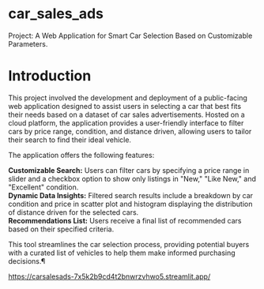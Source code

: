 # car_sales_ads
Project: A Web Application for Smart Car Selection Based on Customizable Parameters.
# Introduction
This project involved the development and deployment of a public-facing web application designed to assist users in selecting a car that best fits their needs based on a dataset of car sales advertisements. Hosted on a cloud platform, the application provides a user-friendly interface to filter cars by price range, condition, and distance driven, allowing users to tailor their search to find their ideal vehicle.

The application offers the following features:

**Customizable Search:** Users can filter cars by specifying a price range in slider and a checkbox option to show only listings in "New," "Like New," and "Excellent" condition. <br>
**Dynamic Data Insights:** Filtered search results include a breakdown by car condition and price in scatter plot and histogram displaying the distribution of distance driven for the selected cars. <br>
**Recommendations List:** Users receive a final list of recommended cars based on their specified criteria.

This tool streamlines the car selection process, providing potential buyers with a curated list of vehicles to help them make informed purchasing decisions.¶

https://carsalesads-7x5k2b9cd4t2bnwrzvhwo5.streamlit.app/  